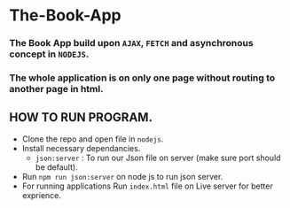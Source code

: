# The-Book-App

### The Book App build upon `AJAX`, `FETCH` and asynchronous concept in `NODEJS`.
### The whole application is on only one page without routing to another page in html.


## HOW TO RUN PROGRAM.

* Clone the repo and open file in `nodejs`.
* Install necessary dependancies.
  * `json:server` : To run our Json file on server (make sure port should be default).
* Run `npm run json:server` on node js to run json server.
* For running applications Run `index.html` file on Live server for better exprience.



